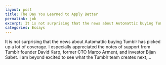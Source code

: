 ```yaml
---
layout: post
title: The Day You Learned to Apply Better
permalink: job
excerpt: It is not surprising that the news about Automattic buying Tumblr has picked up a lot of coverage. I especially appreciated the notes of support from Tumblr founder David Karp, former CTO Marco Arment, and investor Bijan Sabet. I am beyond excited to see what the Tumblr team creates next...
categories: Essays
---
```


It is not surprising that the news about Automattic buying Tumblr has picked up a lot of coverage. I especially appreciated the notes of support from Tumblr founder David Karp, former CTO Marco Arment, and investor Bijan Sabet. I am beyond excited to see what the Tumblr team creates next,...
